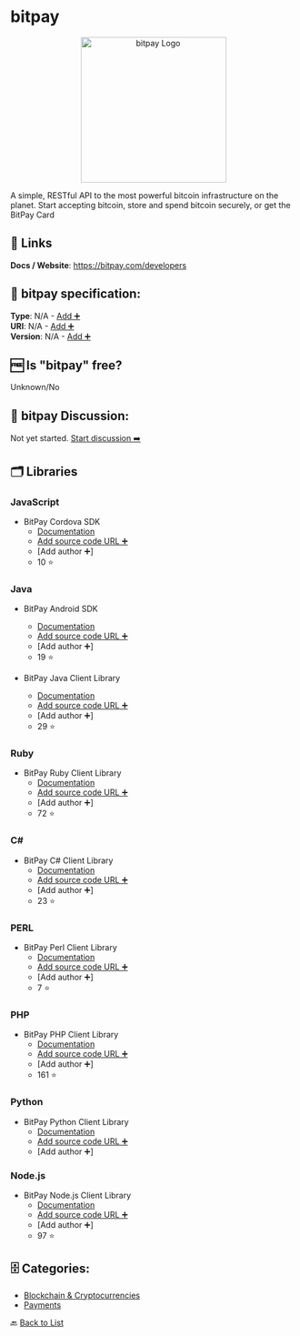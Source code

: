 # bitpay
<p align="center">
    <img width="256" src="https://raw.githubusercontent.com/apis-list/apis-list/main/apis/bitpay/logo_256x256.png" alt="bitpay Logo"/>
</p>
A simple, RESTful API to the most powerful bitcoin infrastructure on the planet. Start accepting bitcoin, store and spend bitcoin securely, or get the BitPay Card

##  🔗 Links
**Docs / Website**: https://bitpay.com/developers

## 🧬 bitpay specification:
**Type**: N/A - [Add ➕](https://github.com/apis-list/apis-list/edit/main/apis-list.yaml)  
**URI**: N/A - [Add ➕](https://github.com/apis-list/apis-list/edit/main/apis-list.yaml)  
**Version**: N/A - [Add ➕](https://github.com/apis-list/apis-list/edit/main/apis-list.yaml)

## 🆓 Is "bitpay" free?
Unknown/No  

## 💬 bitpay Discussion:
Not yet started. [Start discussion ➡️](https://github.com/apis-list/apis-list/discussions/new)

## 🗂️ Libraries
### JavaScript
- BitPay Cordova SDK
    - [Documentation](https://github.com/bitpay/cordova-sdk)
    - [Add source code URL ➕]()
    - [Add author ➕]
    - 10 ⭐

### Java
- BitPay Android SDK
    - [Documentation](https://github.com/bitpay/android-sdk)
    - [Add source code URL ➕]()
    - [Add author ➕]
    - 19 ⭐

- BitPay Java Client Library
    - [Documentation](https://github.com/bitpay/java-bitpay-client)
    - [Add source code URL ➕]()
    - [Add author ➕]
    - 29 ⭐

### Ruby
- BitPay Ruby Client Library
    - [Documentation](https://github.com/bitpay/ruby-client)
    - [Add source code URL ➕]()
    - [Add author ➕]
    - 72 ⭐

### C#
- BitPay C# Client Library
    - [Documentation](https://github.com/bitpay/csharp-bitpay-client)
    - [Add source code URL ➕]()
    - [Add author ➕]
    - 23 ⭐

### PERL
- BitPay Perl Client Library
    - [Documentation](https://github.com/bitpay/perl-client)
    - [Add source code URL ➕]()
    - [Add author ➕]
    - 7 ⭐

### PHP
- BitPay PHP Client Library
    - [Documentation](https://github.com/bitpay/php-bitpay-client)
    - [Add source code URL ➕]()
    - [Add author ➕]
    - 161 ⭐

### Python
- BitPay Python Client Library
    - [Documentation](https://github.com/bitpay/python-client)
    - [Add source code URL ➕]()
    - [Add author ➕]

### Node.js
- BitPay Node.js Client Library
    - [Documentation](https://github.com/bitpay/node-bitpay-client)
    - [Add source code URL ➕]()
    - [Add author ➕]
    - 97 ⭐


## 🗄️ Categories:
- [Blockchain & Cryptocurrencies](https://github.com/apis-list/apis-list#blockchain--cryptocurrencies-)
- [Payments](https://github.com/apis-list/apis-list#payments-)

🔙  [Back to List](https://github.com/apis-list/apis-list)
